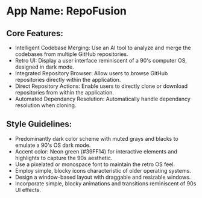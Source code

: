 # **App Name**: RepoFusion

## Core Features:

- Intelligent Codebase Merging: Use an AI tool to analyze and merge the codebases from multiple GitHub repositories.
- Retro UI: Display a user interface reminiscent of a 90's computer OS, designed in dark mode.
- Integrated Repository Browser: Allow users to browse GitHub repositories directly within the application.
- Direct Repository Actions: Enable users to directly clone or download repositories from within the application.
- Automated Dependancy Resolution: Automatically handle dependancy resolution when cloning.

## Style Guidelines:

- Predominantly dark color scheme with muted grays and blacks to emulate a 90's OS dark mode.
- Accent color: Neon green (#39FF14) for interactive elements and highlights to capture the 90s aesthetic.
- Use a pixelated or monospace font to maintain the retro OS feel.
- Employ simple, blocky icons characteristic of older operating systems.
- Design a window-based layout with draggable and resizable windows.
- Incorporate simple, blocky animations and transitions reminiscent of 90s UI effects.